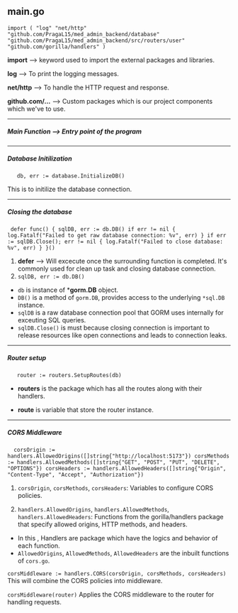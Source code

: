 ## main.go

 `import (
	"log"
	"net/http"
	"github.com/PragaL15/med_admin_backend/database"
	"github.com/PragaL15/med_admin_backend/src/routers/user"
	"github.com/gorilla/handlers"
)`

**import** --> keyword used to import the external packages and libraries.

**log** --> To print the logging messages.

**net/http** --> To handle the HTTP request and response.

**github.com/...** --> Custom packages which is our project components which we've to use.

---
##### Main Function --> Entry point of the program
---
##### Database Initilization 

`	db, err := database.InitializeDB()`
 
  This is to initilize the database connection.

---
 
 ##### Closing the database

 `	defer func() {
		sqlDB, err := db.DB()
    		if err != nil {
			log.Fatalf("Failed to get raw database connection: %v", err)
		}
		if err := sqlDB.Close(); err != nil {
			log.Fatalf("Failed to close database: %v", err)
		}
	}()
`
1. **defer** --> Will excecute once the surrounding function is completed. It's commonly used for clean up task and closing database connection.
2. `sqlDB, err := db.DB()` 
 - `db` is instance of ***gorm.DB** object.
 - `DB()` is a method of `gorm.DB`, provides access to the underlying `*sql.DB` instance.
 - `sqlDB` is a raw database connection pool that GORM uses internally for exceuting SQL queries.
- `sqlDB.Close()` is must because closing connection is important to release resources like open connections and leads to connection leaks.

---
##### Router setup

`	router := routers.SetupRoutes(db)`

- **routers** is the package which has all the routes along with their handlers.

- **route** is variable that store the router instance.

---

##### CORS Middleware

`	corsOrigin := handlers.AllowedOrigins([]string{"http://localhost:5173"})
	corsMethods := handlers.AllowedMethods([]string{"GET", "POST", "PUT", "DELETE", "OPTIONS"})
	corsHeaders := handlers.AllowedHeaders([]string{"Origin", "Content-Type", "Accept", "Authorization"})
`
1. `corsOrigin`, `corsMethods`, `corsHeaders`: Variables to configure CORS policies.

2. `handlers.AllowedOrigins`, `handlers.AllowedMethods`, `handlers.AllowedHeaders`: Functions from the gorilla/handlers package that specify allowed origins, HTTP methods, and headers.
- In this , Handlers are package which have the logics and behavior of each function.
- `AllowedOrigins`, `AllowedMethods`, `AllowedHeaders` are the inbuilt functions of `cors.go`. 

`corsMiddleware := handlers.CORS(corsOrigin, corsMethods, corsHeaders)
` 
This will combine the CORS policies into middleware.

`corsMiddleware(router)` Applies the CORS middleware to the router for handling requests.
